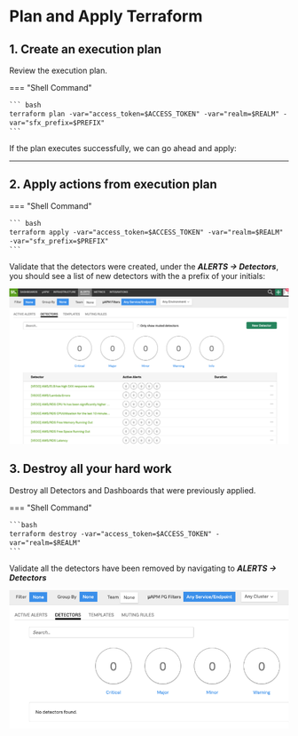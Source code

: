 # Plan and Apply Terraform

## 1. Create an execution plan

Review the execution plan.

=== "Shell Command"

    ``` bash
    terraform plan -var="access_token=$ACCESS_TOKEN" -var="realm=$REALM" -var="sfx_prefix=$PREFIX"
    ```

If the plan executes successfully, we can go ahead and apply:

---

## 2. Apply actions from execution plan

=== "Shell Command"

    ``` bash
    terraform apply -var="access_token=$ACCESS_TOKEN" -var="realm=$REALM" -var="sfx_prefix=$PREFIX"
    ```

Validate that the detectors were created, under the _**ALERTS → Detectors**_, you should see a list of new detectors with the a prefix of your initials:

![Detectors](../images/monitoring-as-code/detectors.png)

## 3. Destroy all your hard work

Destroy all Detectors and Dashboards that were previously applied.

=== "Shell Command"

    ```bash
    terraform destroy -var="access_token=$ACCESS_TOKEN" -var="realm=$REALM"
    ```

Validate all the detectors have been removed by navigating to _**ALERTS → Detectors**_

![Destroyed](../images/monitoring-as-code/destroy.png)
